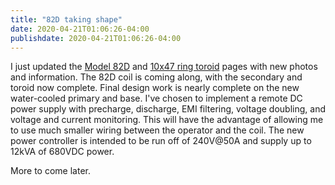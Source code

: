 ```yaml
---
title: "82D taking shape"
date: 2020-04-21T01:06:26-04:00
publishdate: 2020-04-21T01:06:26-04:00
---
```


I just updated the [Model 82D](/hv/tesla/82D) and [10x47 ring toroid](/hv/tesla/10x47-ring-toroid) pages with new photos and information. The 82D coil is coming along, with the secondary and toroid now complete. Final design work is nearly complete on the new water-cooled primary and base. I've chosen to implement a remote DC power supply with precharge, discharge, EMI filtering, voltage doubling, and voltage and current monitoring. This will have the advantage of allowing me to use much smaller wiring between the operator and the coil. The new power controller is intended to be run off of 240V@50A and supply up to 12kVA of 680VDC power.

More to come later.
